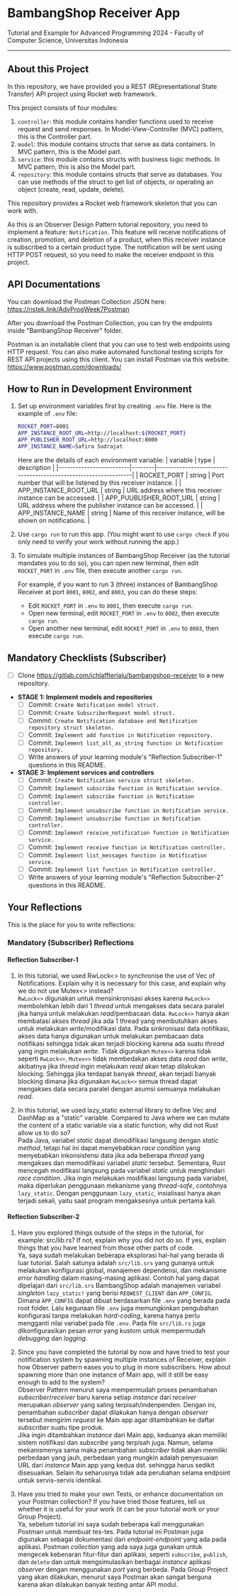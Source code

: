 # BambangShop Receiver App
Tutorial and Example for Advanced Programming 2024 - Faculty of Computer Science, Universitas Indonesia

---

## About this Project
In this repository, we have provided you a REST (REpresentational State Transfer) API project using Rocket web framework.

This project consists of four modules:
1.  `controller`: this module contains handler functions used to receive request and send responses.
    In Model-View-Controller (MVC) pattern, this is the Controller part.
2.  `model`: this module contains structs that serve as data containers.
    In MVC pattern, this is the Model part.
3.  `service`: this module contains structs with business logic methods.
    In MVC pattern, this is also the Model part.
4.  `repository`: this module contains structs that serve as databases.
    You can use methods of the struct to get list of objects, or operating an object (create, read, update, delete).

This repository provides a Rocket web framework skeleton that you can work with.

As this is an Observer Design Pattern tutorial repository, you need to implement a feature: `Notification`.
This feature will receive notifications of creation, promotion, and deletion of a product, when this receiver instance is subscribed to a certain product type.
The notification will be sent using HTTP POST request, so you need to make the receiver endpoint in this project.

## API Documentations

You can download the Postman Collection JSON here: https://ristek.link/AdvProgWeek7Postman

After you download the Postman Collection, you can try the endpoints inside "BambangShop Receiver" folder.

Postman is an installable client that you can use to test web endpoints using HTTP request.
You can also make automated functional testing scripts for REST API projects using this client.
You can install Postman via this website: https://www.postman.com/downloads/

## How to Run in Development Environment
1.  Set up environment variables first by creating `.env` file.
    Here is the example of `.env` file:
    ```bash
    ROCKET_PORT=8001
    APP_INSTANCE_ROOT_URL=http://localhost:${ROCKET_PORT}
    APP_PUBLISHER_ROOT_URL=http://localhost:8000
    APP_INSTANCE_NAME=Safira Sudrajat
    ```
    Here are the details of each environment variable:
    | variable                | type   | description                                                     |
    |-------------------------|--------|-----------------------------------------------------------------|
    | ROCKET_PORT             | string | Port number that will be listened by this receiver instance.    |
    | APP_INSTANCE_ROOT_URL   | string | URL address where this receiver instance can be accessed.       |
    | APP_PUUBLISHER_ROOT_URL | string | URL address where the publisher instance can be accessed.       |
    | APP_INSTANCE_NAME       | string | Name of this receiver instance, will be shown on notifications. |
2.  Use `cargo run` to run this app.
    (You might want to use `cargo check` if you only need to verify your work without running the app.)
3.  To simulate multiple instances of BambangShop Receiver (as the tutorial mandates you to do so),
    you can open new terminal, then edit `ROCKET_PORT` in `.env` file, then execute another `cargo run`.

    For example, if you want to run 3 (three) instances of BambangShop Receiver at port `8001`, `8002`, and `8003`, you can do these steps:
    -   Edit `ROCKET_PORT` in `.env` to `8001`, then execute `cargo run`.
    -   Open new terminal, edit `ROCKET_PORT` in `.env` to `8002`, then execute `cargo run`.
    -   Open another new terminal, edit `ROCKET_PORT` in `.env` to `8003`, then execute `cargo run`.

## Mandatory Checklists (Subscriber)
-   [ ] Clone https://gitlab.com/ichlaffterlalu/bambangshop-receiver to a new repository.
-   **STAGE 1: Implement models and repositories**
    -   [ ] Commit: `Create Notification model struct.`
    -   [ ] Commit: `Create SubscriberRequest model struct.`
    -   [ ] Commit: `Create Notification database and Notification repository struct skeleton.`
    -   [ ] Commit: `Implement add function in Notification repository.`
    -   [ ] Commit: `Implement list_all_as_string function in Notification repository.`
    -   [ ] Write answers of your learning module's "Reflection Subscriber-1" questions in this README.
-   **STAGE 3: Implement services and controllers**
    -   [ ] Commit: `Create Notification service struct skeleton.`
    -   [ ] Commit: `Implement subscribe function in Notification service.`
    -   [ ] Commit: `Implement subscribe function in Notification controller.`
    -   [ ] Commit: `Implement unsubscribe function in Notification service.`
    -   [ ] Commit: `Implement unsubscribe function in Notification controller.`
    -   [ ] Commit: `Implement receive_notification function in Notification service.`
    -   [ ] Commit: `Implement receive function in Notification controller.`
    -   [ ] Commit: `Implement list_messages function in Notification service.`
    -   [ ] Commit: `Implement list function in Notification controller.`
    -   [ ] Write answers of your learning module's "Reflection Subscriber-2" questions in this README.

## Your Reflections
This is the place for you to write reflections:

### Mandatory (Subscriber) Reflections

#### Reflection Subscriber-1
1. In this tutorial, we used RwLock<> to synchronise the use of Vec of Notifications. Explain why it is necessary for this case, and explain why we do not use Mutex<> instead? <br>
   `RwLock<>` digunakan untuk mensinkronisasi akses karena `RwLock<>` membolehkan lebih dari 1 *thread* untuk mengakses data secara paralel jika hanya untuk melakukan *read*/pembacaan data. `RwLock<>` hanya akan membatasi akses *thread* jika ada 1 thread yang membutuhkan akses untuk melakukan *write*/modifikasi data. Pada sinkronisasi data notifikasi, akses data hanya digunakan untuk melakukan pembacaan data notifikasi sehingga tidak akan terjadi blocking karena ada suatu *thread* yang ingin melakukan *write*. Tidak digunakan `Mutex<>` karena tidak seperti `RwLock<>`, `Mutex<>` tidak membedakan akses data *read* dan *write*, akibatnya jika *thread* ingin melakukan *read* akan tetap dilakukan blocking. Sehingga jika terdapat banyak *thread*, akan terjadi banyak blocking dimana jika digunakan `RwLock<>` semua thread dapat mengakses data secara paralel  dengan asumsi semuanya melakukan *read*.

2. In this tutorial, we used lazy_static external library to define Vec and DashMap as a "static" variable. Compared to Java where we can mutate the content of a static variable via a static function, why did not Rust allow us to do so? <br>
   Pada Java, variabel *static* dapat dimodifikasi langsung dengan *static method*, tetapi hal ini dapat menyebabkan *race condition* yang menyebabkan inkonsistensi data jika ada beberapa *thread* yang mengakses dan memodifikasi variabel *static* tersebut. Sementara, Rust mencegah modifikasi langsung pada variabel *static* untuk menghindari *race condition*. Jika ingin melakukan modifikasi langsung pada variabel, maka diperlukan penggunaan mekanisme yang *thread-safe*, contohnya `lazy_static`. Dengan penggunaan `lazy_static`, insialisasi hanya akan terjadi sekali, yaitu saat program mengaksesnya untuk pertama kali.

#### Reflection Subscriber-2
1. Have you explored things outside of the steps in the tutorial, for example: src/lib.rs? If not, explain why you did not do so. If yes, explain things that you have learned from those other parts of code. <br>
   Ya, saya sudah melakukan beberapa eksplorasi hal-hal yang berada di luar tutorial. Salah satunya adalah `src/lib.srs` yang gunanya untuk melakukan konfigurasi global, manajemen dependensi, dan mekanisme *error handling* dalam masing-masing aplikasi. Contoh hal yang dapat dipelajari dari `src/lib.srs` BambangShop adalah manajemen variabel *singleton* `lazy_static!` yang berisi `REQWEST_CLIENT` dan `APP_CONFIG`. Dimana `APP_CONFIG` dapat dibuat berdasarkan file `.env` yang berada pada root folder. Lalu kegunaan file `.env` juga memungkinkan pengubahan konfigurasi tanpa melakukan *hard-coding*, karena hanya perlu mengganti nilai variabel pada file `.env`. Pada file `src/lib.rs` juga dikonfigurasikan pesan *error* yang kustom untuk mempermudah *debugging* dan *logging*.

2. Since you have completed the tutorial by now and have tried to test your notification system by spawning multiple instances of Receiver, explain how Observer pattern eases you to plug in more subscribers. How about spawning more than one instance of Main app, will it still be easy enough to add to the system? <br>
   Observer Pattern menurut saya mempermudah proses penambahan *subscriber*/*receiver* baru karena setiap *instance* dari *receiver* merupakan *observer* yang saling terpisah/indenpenden. Dengan ini, penambahan *subscriber* dapat dilakukan hanya dengan *observer* tersebut mengirim *request* ke Main app agar ditambahkan ke daftar *subscriber* suatu tipe produk.<br>
   Jika ingin ditambahkan *instance* dari Main app, keduanya akan memiliki sistem notifikasi dan *subscribe* yang terpisah juga. Namun, selama mekanismenya sama maka penambahan *subscriber* tidak akan memiliki perbedaan yang jauh, perbedaan yang mungkin adalah penyesuaian URL dari *instance* Main app yang kedua dst. sehingga harus sedikit disesuaikan. Selain itu seharusnya tidak ada perubahan selama endpoint untuk servis-servis identikal.

3. Have you tried to make your own Tests, or enhance documentation on your Postman collection? If you have tried those features, tell us whether it is useful for your work (it can be your tutorial work or your Group Project). <br>
   Ya, sebelum tutorial ini saya sudah beberapa kali menggunakan Postman untuk membuat tes-tes. Pada tutorial ini Postman juga digunakan sebagai dokumentasi dari *endpoint-endpoint* yang ada pada aplikasi. Postman *collection* yang ada saya juga gunakan untuk mengecek kebenaran fitur-fitur dari aplikasi, seperti `subscribe`, `publish`, dan `delete` dan untuk mengsimulasikan berbagai *instance* aplikasi *observer* dengan menggunakan *port* yang berbeda. Pada Group Project yang akan dilakukan, menurut saya Postman akan sangat berguna karena akan dilakukan banyak testing antar API modul.

